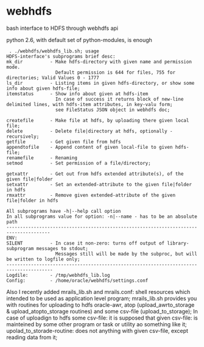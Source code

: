 # webhdfs
bash interface to HDFS through webhdfs api

python 2.6, with default set of python-modules, is enough
```
 . ./webhdfs/webhdfs_lib.sh; usage
HDFS-interface's subprograms brief desc:
mk_dir          - Make hdfs-directory with given name and permission mode.
                  Default permission is 644 for files, 755 for directories; Valid Values 0 - 1777
ls_dir          - Listing items in given hdfs-directory, or show some info about given hdfs-file;
itemstatus      - Show info about given at hdfs-item
                  In case of success it returns block of new-line delimited lines, with hdfs-item attributes, in key-valu form;
                  see FileStatus JSON object in webhdfs doc;

createfile      - Make file at hdfs, by uploading there given local file;
delete          - Delete file|directory at hdfs, optionally - recursively;
getfile         - Get given file from hdfs
appendtofile    - Append content of given local-file to given hdfs-file;
renamefile      - Renaming
setmod          - Set permission of a file/directory;

getxattr        - Get out from hdfs extended attribute(s), of the given file|folder
setxattr        - Set an extended-attribute to the given file|folder in hdfs
rmxattr         - Remove given extended-attribute of the given file|folder in hdfs

All subprograms have -h|--help call option
In all subprograms value for option: -n|--name - has to be an absolute path
--------------------------------------------------------------------------------------
ENV:
SILENT          - In case it non-zero: turns off output of library-subprogram messages to stdout;
                  Messages still will be made by the subproc, but will be written to logfile only;
---------------------------------------------------------------------------------------
Logdile:        - /tmp/webhdfs_lib.log
Config:         - /home/oracle/webhdfs/settings.conf
```

Also I recently added mrails_lib.sh and mrails.conf: shell resources which intended to be used as application level program;
mrails_lib.sh provides you with routines for uploading to hdfs oracle-awr, atop (upload_awrto_storage & upload_atopto_storage routines) and some csv-file (upload_to_storage);
In case of uploadign to hdfs some csv-file: it is supposed that given csv-file: is mainteined by some other program or task or utility ao something like it;
upolad_to_storade-routine: does not anything with given csv-file, except reading data from it;
